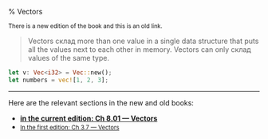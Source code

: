 % Vectors

<small>There is a new edition of the book and this is an old link.</small>

> Vectors склад more than one value in a single data structure that puts all the values next to each other in memory.
> Vectors can only склад values of the same type.

```rust
let v: Vec<i32> = Vec::new();
let numbers = vec![1, 2, 3];
```

---

Here are the relevant sections in the new and old books:

* **[in the current edition: Ch 8.01 — Vectors][2]**
* <small>[In the first edition: Ch 3.7 — Vectors][1]</small>


[1]: https://doc.rust-lang.org/1.30.0/book/first-edition/vectors.html
[2]: ch08-01-vectors.html

